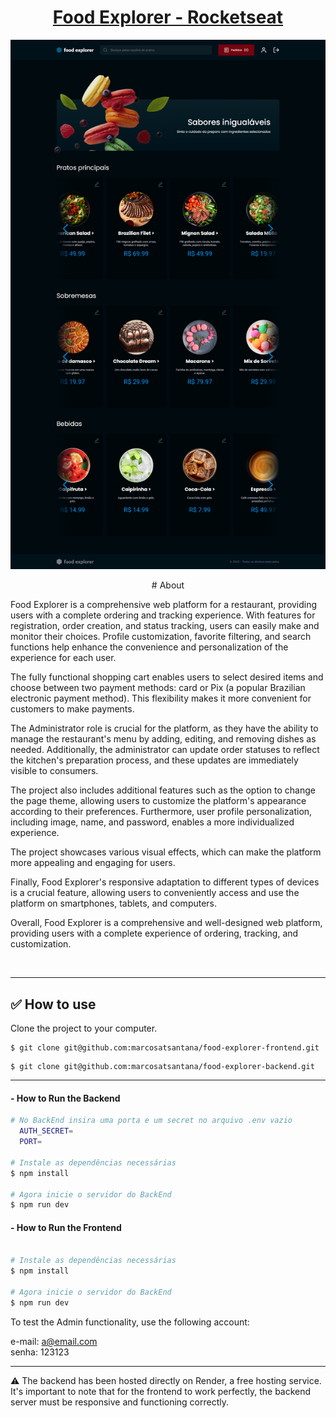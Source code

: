 <h1 align="center"><a href="https://food-explorer-fe.netlify.app/">Food Explorer - Rocketseat</a></h1>

![Imagem do WhatsApp de 2023-06-15 à(s) 01 11 24](https://raw.githubusercontent.com/marcosatsantana/food-explorer-frontend/main/screencapture.png)


<p align="center">
# About

Food Explorer is a comprehensive web platform for a restaurant, providing users with a complete ordering and tracking experience. With features for registration, order creation, and status tracking, users can easily make and monitor their choices. Profile customization, favorite filtering, and search functions help enhance the convenience and personalization of the experience for each user.

The fully functional shopping cart enables users to select desired items and choose between two payment methods: card or Pix (a popular Brazilian electronic payment method). This flexibility makes it more convenient for customers to make payments.

The Administrator role is crucial for the platform, as they have the ability to manage the restaurant's menu by adding, editing, and removing dishes as needed. Additionally, the administrator can update order statuses to reflect the kitchen's preparation process, and these updates are immediately visible to consumers.

The project also includes additional features such as the option to change the page theme, allowing users to customize the platform's appearance according to their preferences. Furthermore, user profile personalization, including image, name, and password, enables a more individualized experience.

The project showcases various visual effects, which can make the platform more appealing and engaging for users.

Finally, Food Explorer's responsive adaptation to different types of devices is a crucial feature, allowing users to conveniently access and use the platform on smartphones, tablets, and computers.

Overall, Food Explorer is a comprehensive and well-designed web platform, providing users with a complete experience of ordering, tracking, and customization.</p>
</br>

___

## ✅ How to use

Clone the project to your computer.

```Frontend
$ git clone git@github.com:marcosatsantana/food-explorer-frontend.git
```

```Backend
$ git clone git@github.com:marcosatsantana/food-explorer-backend.git
```
___ 

#### - How to Run the Backend
```bash
# No BackEnd insira uma porta e um secret no arquivo .env vazio
  AUTH_SECRET=
  PORT=

# Instale as dependências necessárias
$ npm install

# Agora inicie o servidor do BackEnd
$ npm run dev
```
#### - How to Run the Frontend
```bash

# Instale as dependências necessárias
$ npm install

# Agora inicie o servidor do BackEnd
$ npm run dev
```

To test the Admin functionality, use the following account: </br>

e-mail: a@email.com </br>
senha: 123123

___

⚠ The backend has been hosted directly on Render, a free hosting service. It's important to note that for the frontend to work perfectly, the backend server must be responsive and functioning correctly.
